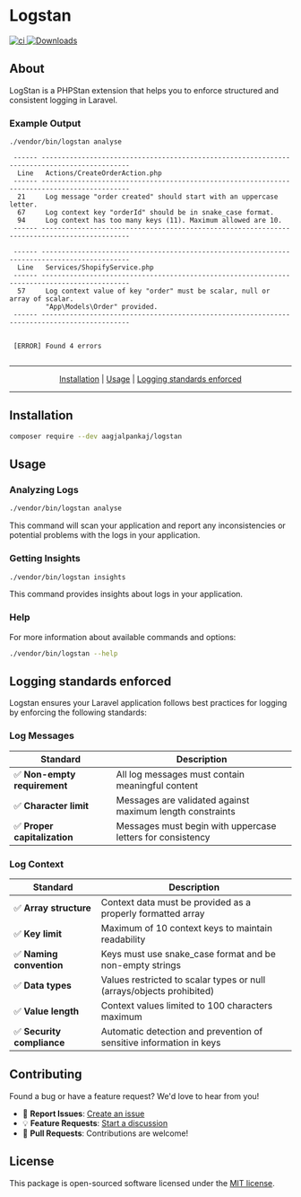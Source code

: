 # Logstan

<p align="left">

<a href="https://github.com/aagjalpankaj/logstan/actions/workflows/ci.yml">
  <img src="https://github.com/aagjalpankaj/logstan/actions/workflows/ci.yml/badge.svg" alt="ci">
</a>

<a href="https://packagist.org/packages/aagjalpankaj/logstan">
  <img src="https://img.shields.io/packagist/dt/aagjalpankaj/logstan" alt="Downloads">
</a>
</p>

## About
LogStan is a PHPStan extension that helps you to enforce structured and consistent logging in Laravel.

### Example Output
```console
./vendor/bin/logstan analyse

 ------ -------------------------------------------------------------------------------------------- 
  Line   Actions/CreateOrderAction.php                                                   
 ------ -------------------------------------------------------------------------------------------- 
  21     Log message "order created" should start with an uppercase letter.                                    
  67     Log context key "orderId" should be in snake_case format.                                    
  94     Log context has too many keys (11). Maximum allowed are 10.                                 
 ------ -------------------------------------------------------------------------------------------- 

 ------ --------------------------------------------------------------------------------------------
  Line   Services/ShopifyService.php                                                                             
 ------ -------------------------------------------------------------------------------------------- 
  57     Log context value of key "order" must be scalar, null or array of scalar. 
         "App\Models\Order" provided.   
 ------ -------------------------------------------------------------------------------------------- 

                                                                                                                        
 [ERROR] Found 4 errors                                                                                                
                                                                                                                     
```

---
<p align="center">
  <a href="#installation">Installation</a> |
  <a href="#usage">Usage</a> |
  <a href="#logging-standards-enforced">Logging standards enforced</a>
</p>

---

## Installation

```bash
composer require --dev aagjalpankaj/logstan
```

## Usage

### Analyzing Logs

```bash
./vendor/bin/logstan analyse
```
This command will scan your application and report any inconsistencies or potential problems with the logs in your application.

### Getting Insights

```bash
./vendor/bin/logstan insights
```
This command provides insights about logs in your application.

### Help

For more information about available commands and options:

```bash
./vendor/bin/logstan --help
```

## Logging standards enforced

Logstan ensures your Laravel application follows best practices for logging by enforcing the following standards:

### Log Messages
| Standard | Description |
|----------|-------------|
| ✅ **Non-empty requirement** | All log messages must contain meaningful content |
| ✅ **Character limit** | Messages are validated against maximum length constraints |
| ✅ **Proper capitalization** | Messages must begin with uppercase letters for consistency |

### Log Context
| Standard | Description |
|----------|-------------|
| ✅ **Array structure** | Context data must be provided as a properly formatted array |
| ✅ **Key limit** | Maximum of 10 context keys to maintain readability |
| ✅ **Naming convention** | Keys must use snake_case format and be non-empty strings |
| ✅ **Data types** | Values restricted to scalar types or null (arrays/objects prohibited) |
| ✅ **Value length** | Context values limited to 100 characters maximum |
| ✅ **Security compliance** | Automatic detection and prevention of sensitive information in keys |


## Contributing

Found a bug or have a feature request? We'd love to hear from you!

- 🐛 **Report Issues**: [Create an issue](https://github.com/aagjalpankaj/logstan/issues)
- 💡 **Feature Requests**: [Start a discussion](https://github.com/aagjalpankaj/logstan/discussions)
- 🤝 **Pull Requests**: Contributions are welcome!

## License

This package is open-sourced software licensed under the [MIT license](LICENSE.md).
